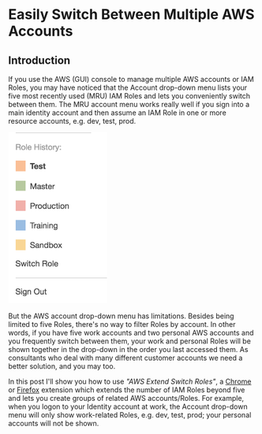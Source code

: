 # Easily Switch Between Multiple AWS Accounts

## Introduction

If you use the AWS (GUI) console to manage multiple AWS accounts or IAM Roles, you may have noticed that the Account drop-down menu lists your five most recently used
(MRU) IAM Roles and lets you conveniently switch between them. The MRU account
menu works really well if you sign into a main identity account and then assume
an IAM Role in one or more resource accounts, e.g. dev, test, prod.

<img width="200" alt="AWS Switch Role Menu"
src="./img/aws-console-switch-role-menu.png">

But the AWS account drop-down menu has limitations. Besides being limited to
five Roles, there's no way to filter Roles by account. In other words, if you
have five work accounts and two personal AWS accounts and you frequently switch
between them, your work and personal Roles will be shown together in the
drop-down in the order you last accessed them. As consultants who deal with many
different customer accounts we need a better solution, and you may too.

In this post I'll show you how to use _"AWS Extend Switch Roles"_, a
[Chrome](https://chrome.google.com/webstore/detail/aws-extend-switch-roles/jpmkfafbacpgapdghgdpembnojdlgkdl)
or
[Firefox](https://addons.mozilla.org/en-US/firefox/addon/aws-extend-switch-roles3/)
extension which extends the number of IAM Roles beyond five and lets you create
groups of related AWS accounts/Roles. For example, when you logon to your
Identity account at work, the Account drop-down menu will only show work-related
Roles, e.g. dev, test, prod; your personal accounts will not be shown.

##